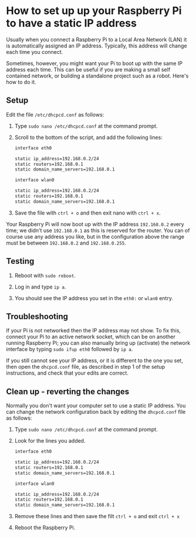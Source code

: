 # How to set up up your Raspberry Pi to have a static IP address

Usually when you connect a Raspberry Pi to a Local Area Network (LAN) it is automatically assigned an IP address. Typically, this address will change each time you connect.

Sometimes, however, you might want your Pi to boot up with the same IP address each time. This can be useful if you are making a small self contained network, or building a standalone project such as a robot. Here's how to do it.

## Setup

Edit the file `/etc/dhcpcd.conf` as follows:

1. Type `sudo nano /etc/dhcpcd.conf` at the command prompt.

1. Scroll to the bottom of the script, and add the following lines:

	``` bash
	interface eth0

	static ip_address=192.168.0.2/24
	static routers=192.168.0.1
	static domain_name_servers=192.168.0.1

	interface wlan0

	static ip_address=192.168.0.2/24
	static routers=192.168.0.1
	static domain_name_servers=192.168.0.1
	```

1. Save the file with `ctrl + o` and then exit nano with `ctrl + x`.

Your Raspberry Pi will now boot up with the IP address `192.168.0.2` every time; we didn't use `192.168.0.1` as this is reserved for the router. You can of course use any address you like, but in the configuration above the range must be between `192.168.0.2` and `192.168.0.255`.

## Testing

1. Reboot with `sudo reboot`.

1. Log in and type `ip a`.

1. You should see the IP address you set in the `eth0:` or `wlan0` entry.

## Troubleshooting

If your Pi is not networked then the IP address may not show. To fix this, connect your Pi to an active network socket, which can be on another running Raspberry Pi; you can also manually bring up (activate) the network interface by typing `sudo ifup eth0` followed by `ip a`.

If you still cannot see your IP address, or it is different to the one you set, then open the `dhcpcd.conf` file, as described in step 1 of the setup instructions, and check that your edits are correct.

## Clean up - reverting the changes

Normally you don't want your computer set to use a static IP address. You can change the network configuration back by editing the `dhcpcd.conf` file as follows:

1. Type `sudo nano /etc/dhcpcd.conf` at the command prompt.

1. Look for the lines you added.

	``` bash
	interface eth0

	static ip_address=192.168.0.2/24
	static routers=192.168.0.1
	static domain_name_servers=192.168.0.1

	interface wlan0

	static ip_address=192.168.0.2/24
	static routers=192.168.0.1
	static domain_name_servers=192.168.0.1
	```

1. Remove these lines and then save the filt `ctrl + o` and exit `ctrl + x`
1. Reboot the Raspberry Pi.
